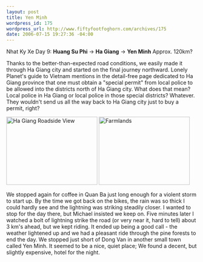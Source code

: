```yaml
--- 
layout: post
title: Yen Minh
wordpress_id: 175
wordpress_url: http://www.fiftyfootfoghorn.com/archives/175
date: 2006-07-15 19:27:36 -04:00
---
```

Nhat Ky Xe Day 9: <strong>Huang Su Phi</strong> -> <strong>Ha Giang</strong> -> <strong>Yen Minh</strong>
Approx. 120km?

Thanks to the better-than-expected road conditions, we easily made it through Ha Giang city and started on the final journey northward. Lonely Planet's guide to Vietnam mentions in the detail-free page dedicated to Ha Giang province that one must obtain a "special permit" from local police to be allowed into the districts north of Ha Giang city. What does that mean? Local police in Ha Giang or local police in those special districts? Whatever. They wouldn't send us all the way back to Ha Giang city just to buy a permit, right?

<a href="http://flickr.com/photos/fiftyfeet/193291566"><img src="http://static.flickr.com/61/193291566_e09b73e9d7_m.jpg" width="240" height="180" alt="Ha Giang Roadside View" border="0" /></a> <a href="http://flickr.com/photos/fiftyfeet/193300414"><img src="http://static.flickr.com/75/193300414_a33c97741d_m.jpg" width="240" height="180" alt="Farmlands" border="0" /></a>

We stopped again for coffee in Quan Ba just long enough for a violent storm to start up. By the time we got back on the bikes, the rain was so thick I could hardly see and the lightning was striking steadily closer. I wanted to stop for the day there, but Michael insisted we keep on. Five minutes later I watched a bolt of lightning strike the road (or very near it, hard to tell) about 3 km's ahead, but we kept riding. It ended up being a good call - the weather lightened up and we had a pleasant ride through the pine forests to end the day. We stopped just short of Dong Van in another small town called Yen Minh. It seemed to be a nice, quiet place; We found a decent, but slightly expensive, hotel for the night.
